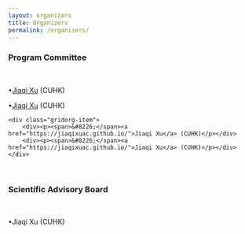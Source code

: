 ```yaml
---
layout: organizers
title: Organizers
permalink: /organizers/
---
```


### Program Committee
&nbsp;

<div class='grid'>
    <div class="gridorg-item">
        <div><p><span>&#8226;</span><a href="https://jiaqixuac.github.io/">Jiaqi Xu</a> (CUHK)</p></div>
        <div><p><span>&#8226;</span><a href="https://jiaqixuac.github.io/">Jiaqi Xu</a> (CUHK)</p></div>
    </div>

    <div class="gridorg-item">
        <div><p><span>&#8226;</span><a href="https://jiaqixuac.github.io/">Jiaqi Xu</a> (CUHK)</p></div>
        <div><p><span>&#8226;</span><a href="https://jiaqixuac.github.io/">Jiaqi Xu</a> (CUHK)</p></div>
    </div>
</div>
&nbsp;

### Scientific Advisory Board
&nbsp;
<div class="grid">
    <div class="gridorg-item">
        <div><p><span>&#8226;</span>Jiaqi Xu (CUHK)</p></div>
    </div>
</div>
&nbsp;
